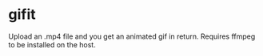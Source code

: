 # gifit
Upload an .mp4 file and you get an animated gif in return.
Requires ffmpeg to be installed on the host.
